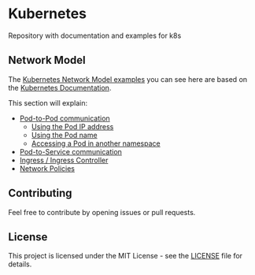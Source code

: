 # Kubernetes

Repository with documentation and examples for k8s

## Network Model

The [Kubernetes Network Model examples](./network/network.md) you can see here are based on the [Kubernetes Documentation](https://kubernetes.io/docs/concepts/cluster-administration/networking/).

This section will explain:

- [Pod-to-Pod communication](./network/pod-to-pod.md)
  - [Using the Pod IP address](./network/pod-to-pod.md#using-the-pod-ip-address)
  - [Using the Pod name](./network/pod-to-pod.md#using-the-pod-name)
  - [Accessing a Pod in another namespace](./network/pod-to-pod.md#acessing-a-pod-in-another-namespace)
- [Pod-to-Service communication](./network/pod-to-service.md)
- [Ingress / Ingress Controller](./network/ingress.md)
- [Network Policies](./network/network-policy.md)

## Contributing

Feel free to contribute by opening issues or pull requests.

## License

This project is licensed under the MIT License - see the [LICENSE](./LICENSE) file for details.
